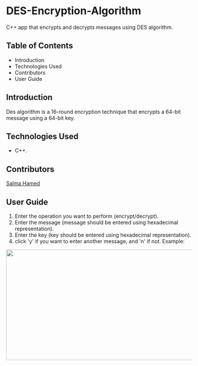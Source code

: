 # DES-Encryption-Algorithm
C++ app that encrypts and decrypts messages using DES algorithm.

## Table of Contents
- Introduction
- Technologies Used
- Contributors
- User Guide

## Introduction
Des algorithm is a 16-round encryption technique that encrypts a 64-bit message using a 64-bit key.


## Technologies Used
- C++.

## Contributors
[Salma Hamed](https://github.com/Salma-Hamed)


## User Guide
1. Enter the operation you want to perform (encrypt/decrypt).
2. Enter the message (message should be entered using hexadecimal representation).
3. Enter the key (key should be entered using hexadecimal representation).
4. click 'y' if you want to enter another message, and 'n' if not.
Example:
<img src = "https://user-images.githubusercontent.com/71777717/142056139-b4f0bec7-60ab-4e7f-afb0-8cdb9b8b0bc7.PNG" width = "800" height = "300" />
